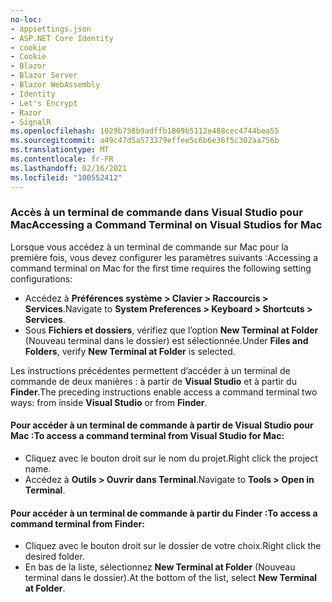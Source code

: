 ```yaml
---
no-loc:
- appsettings.json
- ASP.NET Core Identity
- cookie
- Cookie
- Blazor
- Blazor Server
- Blazor WebAssembly
- Identity
- Let's Encrypt
- Razor
- SignalR
ms.openlocfilehash: 1029b758b9adffb1869b5112e488cec4744bea55
ms.sourcegitcommit: a49c47d5a573379effee5c6b6e36f5c302aa756b
ms.translationtype: MT
ms.contentlocale: fr-FR
ms.lasthandoff: 02/16/2021
ms.locfileid: "100552412"
---
```

### <a name="accessing-a-command-terminal-on-visual-studios-for-mac"></a><span data-ttu-id="7d3e4-101">Accès à un terminal de commande dans Visual Studio pour Mac</span><span class="sxs-lookup"><span data-stu-id="7d3e4-101">Accessing a Command Terminal on Visual Studios for Mac</span></span>

<span data-ttu-id="7d3e4-102">Lorsque vous accédez à un terminal de commande sur Mac pour la première fois, vous devez configurer les paramètres suivants :</span><span class="sxs-lookup"><span data-stu-id="7d3e4-102">Accessing a command terminal on Mac for the first time requires the following setting configurations:</span></span>

* <span data-ttu-id="7d3e4-103">Accédez à **Préférences système > Clavier > Raccourcis > Services**.</span><span class="sxs-lookup"><span data-stu-id="7d3e4-103">Navigate to **System Preferences > Keyboard > Shortcuts > Services**.</span></span>
* <span data-ttu-id="7d3e4-104">Sous **Fichiers et dossiers**, vérifiez que l’option **New Terminal at Folder** (Nouveau terminal dans le dossier) est sélectionnée.</span><span class="sxs-lookup"><span data-stu-id="7d3e4-104">Under **Files and Folders**, verify **New Terminal at Folder** is selected.</span></span>

<span data-ttu-id="7d3e4-105">Les instructions précédentes permettent d’accéder à un terminal de commande de deux manières : à partir de **Visual Studio** et à partir du **Finder**.</span><span class="sxs-lookup"><span data-stu-id="7d3e4-105">The preceding instructions enable access a command terminal two ways: from inside **Visual Studio** or from **Finder**.</span></span> 

#### <a name="to-access-a-command-terminal-from-visual-studio-for-mac"></a><span data-ttu-id="7d3e4-106">Pour accéder à un terminal de commande à partir de Visual Studio pour Mac :</span><span class="sxs-lookup"><span data-stu-id="7d3e4-106">To access a command terminal from Visual Studio for Mac:</span></span>

* <span data-ttu-id="7d3e4-107">Cliquez avec le bouton droit sur le nom du projet.</span><span class="sxs-lookup"><span data-stu-id="7d3e4-107">Right click the project name.</span></span>
* <span data-ttu-id="7d3e4-108">Accédez à **Outils > Ouvrir dans Terminal**.</span><span class="sxs-lookup"><span data-stu-id="7d3e4-108">Navigate to **Tools > Open in Terminal**.</span></span>

#### <a name="to-access-a-command-terminal-from-finder"></a><span data-ttu-id="7d3e4-109">Pour accéder à un terminal de commande à partir du Finder :</span><span class="sxs-lookup"><span data-stu-id="7d3e4-109">To access a command terminal from Finder:</span></span>

* <span data-ttu-id="7d3e4-110">Cliquez avec le bouton droit sur le dossier de votre choix.</span><span class="sxs-lookup"><span data-stu-id="7d3e4-110">Right click the desired folder.</span></span>
* <span data-ttu-id="7d3e4-111">En bas de la liste, sélectionnez **New Terminal at Folder** (Nouveau terminal dans le dossier).</span><span class="sxs-lookup"><span data-stu-id="7d3e4-111">At the bottom of the list, select **New Terminal at Folder**.</span></span>
